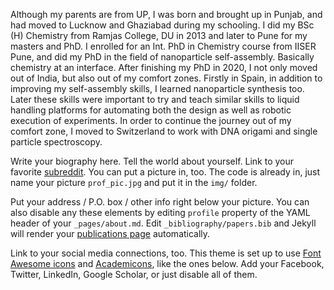 Although my parents are from UP, I was born and brought up in Punjab, and had moved to Lucknow and Ghaziabad during my schooling. I did my BSc (H) Chemistry from Ramjas College, DU in 2013 and later to Pune for my masters and PhD. I enrolled for an Int. PhD in Chemistry course from IISER Pune, and did my PhD in the field of nanoparticle self-assembly. Basically chemistry at an interface. After finishing my PhD in 2020, I not only moved out of India, but also out of my comfort zones. Firstly in Spain, in addition to improving my self-assembly skills, I learned nanoparticle synthesis too. Later these skills were important to try and teach similar skills to liquid handling platforms for automating both the design as well as robotic execution of experiments. In order to continue the journey out of my comfort zone, I moved to Switzerland to work with DNA origami and single particle spectroscopy.  

Write your biography here. Tell the world about yourself. Link to your favorite [subreddit](http://reddit.com). You can put a picture in, too. The code is already in, just name your picture `prof_pic.jpg` and put it in the `img/` folder.

Put your address / P.O. box / other info right below your picture. You can also disable any these elements by editing `profile` property of the YAML header of your `_pages/about.md`. Edit `_bibliography/papers.bib` and Jekyll will render your [publications page](/al-folio/publications/) automatically.

Link to your social media connections, too. This theme is set up to use [Font Awesome icons](https://fontawesome.com/) and [Academicons](https://jpswalsh.github.io/academicons/), like the ones below. Add your Facebook, Twitter, LinkedIn, Google Scholar, or just disable all of them.
